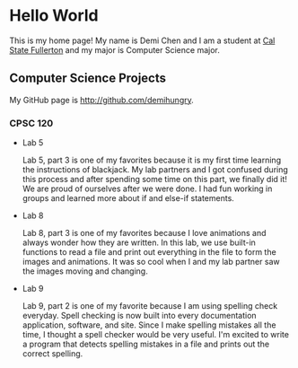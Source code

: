 # Hello World

This is my home page! My name is Demi Chen and I am a student at [Cal State Fullerton](http://www.fullerton.edu/) and my major is Computer Science major.

## Computer Science Projects

My GitHub page is http://github.com/demihungry.

### CPSC 120

* Lab 5

    Lab 5, part 3 is one of my favorites because it is my first time learning the instructions of blackjack. My lab partners and I got confused during this process and after spending some time on this part, we finally did it! We are proud of ourselves after we were done. I had fun working in groups and learned more about if and else-if statements.

* Lab 8

    Lab 8, part 3 is one of my favorites because I love animations and always wonder how they are written. In this lab, we use built-in functions to read a file and print out everything in the file to form the images and animations. It was so cool when I and my lab partner saw the images moving and changing.

* Lab 9

    Lab 9, part 2 is one of my favorite because I am using spelling check everyday. Spell checking is now built into every documentation application, software, and site. Since I make spelling mistakes all the time, I thought a spell checker would be very useful. I'm excited to write a program that detects spelling mistakes in a file and prints out the correct spelling.
